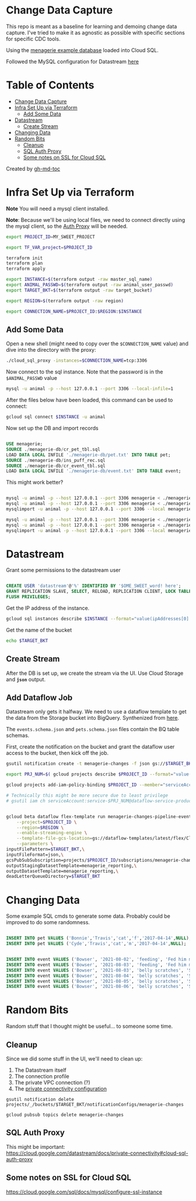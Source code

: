 # Change Data Capture
This repo is meant as a baseline for learning and demoing change data capture. I've tried to make it as agnostic as possible with specific sections for specific CDC tools. 

Using the [menagerie example database](https://dev.mysql.com/doc/index-other.html) loaded into Cloud SQL.

Followed the MySQL configuration for Datastream [here](https://cloud.google.com/datastream/docs/configure-your-source-mysql-database#cloudsqlformysql)

Table of Contents
=================

* [Change Data Capture](#change-data-capture)
* [Infra Set Up via Terraform](#infra-set-up-via-terraform)
  * [Add Some Data](#add-some-data)
* [Datastream](#datastream)
  * [Create Stream](#create-stream)
* [Changing Data](#changing-data)
* [Random Bits](#random-bits)
  * [Cleanup](#cleanup)
  * [SQL Auth Proxy](#sql-auth-proxy)
  * [Some notes on SSL for Cloud SQL](#some-notes-on-ssl-for-cloud-sql)

Created by [gh-md-toc](https://github.com/ekalinin/github-markdown-toc.go)



# Infra Set Up via Terraform

**Note** You will need a mysql client installed.

**Note**: Because we'll be using local files, we need to connect directly using the mysql client, so the [Auth Proxy](https://cloud.google.com/sql/docs/mysql/quickstart-proxy-test#macos-64-bit) will be needed.


```bash
export PROJECT_ID=MY_SWEET_PROJECT

```

```bash
export TF_VAR_project=$PROJECT_ID

terraform init
terraform plan
terraform apply

export INSTANCE=$(terraform output -raw master_sql_name)
export ANIMAL_PASSWD=$(terraform output -raw animal_user_passwd)
export TARGET_BKT=$(terraform output -raw target_bucket)

export REGION=$(terraform output -raw region)

export CONNECTION_NAME=$PROJECT_ID:$REGION:$INSTANCE

```

## Add Some Data
Open a new shell (might need to copy over the `$CONNECTION_NAME` value) and dive into the directory with the proxy:
```bash
./cloud_sql_proxy -instances=$CONNECTION_NAME=tcp:3306
```

Now connect to the sql instance. Note that the password is in the `$ANIMAL_PASSWD` value
```bash
mysql -u animal -p --host 127.0.0.1 --port 3306 --local-infile=1
```
After the files below have been loaded, this command can be used to connect:

```bash
gcloud sql connect $INSTANCE -u animal
```

Now set up the DB and import records
```sql

USE menagerie;
SOURCE ./menagerie-db/cr_pet_tbl.sql
LOAD DATA LOCAL INFILE './menagerie-db/pet.txt' INTO TABLE pet;
SOURCE ./menagerie-db/ins_puff_rec.sql
SOURCE ./menagerie-db/cr_event_tbl.sql
LOAD DATA LOCAL INFILE './menagerie-db/event.txt' INTO TABLE event;
```

This might work better?

```bash

mysql -u animal -p --host 127.0.0.1 --port 3306 menagerie < ./menagerie-db/cr_pet_tbl.sql
mysql -u animal -p --host 127.0.0.1 --port 3306 menagerie < ./menagerie-db/load_pet_tbl.sql
mysqlimport -u animal -p --host 127.0.0.1 --port 3306 --local menagerie ./menagerie-db/pet.txt

mysql -u animal -p --host 127.0.0.1 --port 3306 menagerie < ./menagerie-db/ins_puff_rec.sql
mysql -u animal -p --host 127.0.0.1 --port 3306 menagerie < ./menagerie-db/cr_event_tbl.sql
mysqlimport -u animal -p --host 127.0.0.1 --port 3306 --local menagerie ./menagerie-db/event.txt
```


# Datastream
Grant some permissions to the datastream user
```sql

CREATE USER 'datastream'@'%' IDENTIFIED BY '$OME_SWEET_word! here';
GRANT REPLICATION SLAVE, SELECT, RELOAD, REPLICATION CLIENT, LOCK TABLES, EXECUTE ON *.* TO 'datastream'@'%';
FLUSH PRIVILEGES;
```

Get the IP address of the instance. 
```bash
gcloud sql instances describe $INSTANCE --format="value(ipAddresses[0].ipAddress)"
```

Get the name of the bucket
```bash
echo $TARGET_BKT
```


## Create Stream
After the DB is set up, we create the stream via the UI. Use Cloud Storage and **`json`** output. 


## Add Dataflow Job
Datastream only gets it halfway. We need to use a dataflow template to get the data from the Storage bucket into BigQuery. Synthenized from [here](https://cloud.google.com/dataflow/docs/guides/templates/provided-streaming#datastream-to-bigquery).

The `events.schema.json` and `pets.schema.json` files contain the BQ table schemas. 


First, create the notification on the bucket and grant the dataflow user access to the bucket, then kick off the job.
```bash
gsutil notification create -t menagerie-changes -f json gs://$TARGET_BKT

export PRJ_NUM=$( gcloud projects describe $PROJECT_ID --format="value(projectNumber)")

gcloud projects add-iam-policy-binding $PROJECT_ID --member="serviceAccount:service-$PRJ_NUM@dataflow-service-producer-prod.iam.gserviceaccount.com" --role='roles/storage.objectAdmin'

# Technically this might be more secure due to least privilege
# gsutil iam ch serviceAccount:service-$PRJ_NUM@dataflow-service-producer-prod.iam.gserviceaccount.com:roles/storage.objectAdmin gs://$TARGET_BKT


gcloud beta dataflow flex-template run menagerie-changes-pipeline-events \
    --project=$PROJECT_ID \
    --region=$REGION \
    --enable-streaming-engine \
    --template-file-gcs-location=gs://dataflow-templates/latest/flex/Cloud_Datastream_to_BigQuery \
    --parameters \
inputFilePattern=$TARGET_BKT,\
inputFileFormat=json,\
gcsPubSubSubscription=projects/$PROJECT_ID/subscriptions/menagerie-changes,\
outputStagingDatasetTemplate=menagerie_reporting,\
outputDatasetTemplate=menagerie_reporting,\
deadLetterQueueDirectory=$TARGET_BKT

```



# Changing Data
Some example SQL cmds to generate some data. Probably could be improved to do some randomness.

```sql

INSERT INTO pet VALUES ('Bonnie','Travis','cat','f','2017-04-14',NULL);
INSERT INTO pet VALUES ('Cyde','Travis','cat','m','2017-04-14',NULL);


INSERT INTO event VALUES ('Bowser', '2021-08-02', 'feeding', 'Fed him mario treats')
INSERT INTO event VALUES ('Bowser', '2021-08-03', 'feeding', 'Fed him mario treats')
INSERT INTO event VALUES ('Bowser', '2021-08-03', 'belly scratches', 'Such a good boi')
INSERT INTO event VALUES ('Bowser', '2021-08-04', 'belly scratches', 'Such a good boi')
INSERT INTO event VALUES ('Bowser', '2021-08-05', 'belly scratches', 'Such a good boi')
INSERT INTO event VALUES ('Bowser', '2021-08-06', 'belly scratches', 'Such a good boi')

```


# Random Bits
Random stuff that I thought might be useful... to someone some time.

## Cleanup
Since we did some stuff in the UI, we'll need to clean up:

1. The Datastream itself
2. The connection profile
3. The private VPC connection (?)
4. The [private connectivity configuration](https://console.cloud.google.com/datastream/private-connections)

```
gsutil notification delete projects/_/buckets/$TARGET_BKT/notificationConfigs/menagerie-changes

gcloud pubsub topics delete menagerie-changes

```

## SQL Auth Proxy
This might be important:
https://cloud.google.com/datastream/docs/private-connectivity#cloud-sql-auth-proxy



## Some notes on SSL for Cloud SQL
https://cloud.google.com/sql/docs/mysql/configure-ssl-instance



